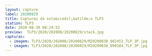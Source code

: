 ```yaml
---
layout: capture
label: 20200829
title: Capturas da esta&ccedil;&atilde;o TLP3
station: TLP3
date: 2020-08-30 08:24:53
preview:  TLP3/2020/202008/20200829/stack.jpg
capturas:
  - imagem: TLP3/2020/202008/20200829/M20200830_082453_TLP_3P.jpg
  - imagem: TLP3/2020/202008/20200829/M20200830_090104_TLP_3P.jpg
---
```

